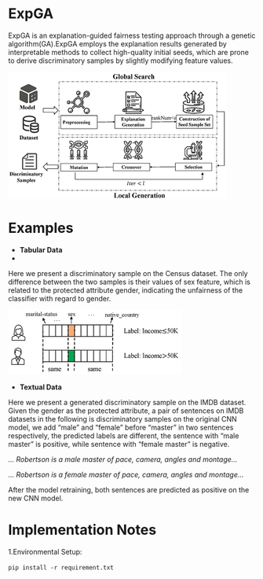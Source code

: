 # ExpGA
ExpGA is an explanation-guided fairness testing approach through a genetic algorithm(GA).ExpGA employs the explanation results generated by interpretable methods to collect high-quality initial seeds, which are prone to derive discriminatory samples by slightly modifying feature values.

![Overview of ExpGA](./figures/Overview.png)

# Examples

- **Tabular Data**
-
Here we present a discriminatory sample on the Census dataset. The only difference between the two samples is their values of sex feature, which is related to the protected attribute gender, indicating the unfairness of the classifier with regard to gender.

![An example pair of discriminatory sample](./figures/Definition.png)

- **Textual Data**

Here we present a generated discriminatory sample on the IMDB dataset. Given the gender as the protected attribute, a pair of sentences on IMDB datasets in the following is discriminatory samples on the original CNN model, we add “male” and “female” before “master” in two sentences respectively, the predicted labels are different, the sentence with “male master” is positive, while sentence with “female master” is negative.


*… Robertson is a male master of pace, camera, angles and montage…*


*… Robertson is a female master of pace, camera, angles and montage…*


After the model retraining, both sentences are predicted as positive on the new CNN model.

# Implementation Notes

1.Environmental Setup:

`pip install -r requirement.txt`
